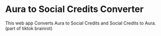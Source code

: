 # Aura to Social Credits Converter

This web app Converts Aura to Social Credits and Social Credits to Aura. (part of tiktok brainrot)
